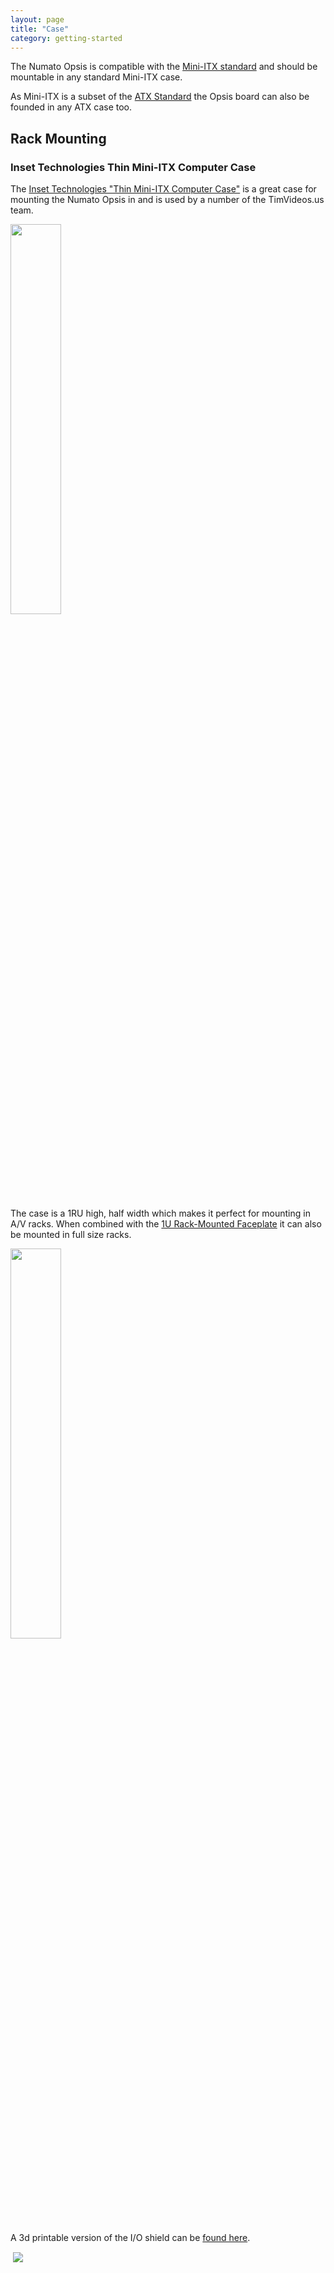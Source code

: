 ```yaml
---
layout: page
title: "Case"
category: getting-started
---
```


The Numato Opsis is compatible with the
[Mini-ITX standard](https://en.wikipedia.org/wiki/Mini-ITX) and should be mountable in
any standard Mini-ITX case.

As Mini-ITX is a subset of the
[ATX Standard](https://en.wikipedia.org/wiki/Mini-ITX)
the Opsis board can also be founded in any ATX case too.


## Rack Mounting


### Inset Technologies Thin Mini-ITX Computer Case

The [Inset Technologies "Thin Mini-ITX Computer Case"](http://amzn.to/1Okez89)
is a great case for mounting the Numato Opsis in and is used by a number of the
TimVideos.us team.

<a href="http://amzn.to/1Okez89">
 <img src="http://ecx.images-amazon.com/images/I/613%2B840AsbL._SL1024_.jpg" style="width: 40%;">
</a>

The case is a 1RU high, half width which makes it perfect for mounting in A/V
racks. When combined with the
[1U Rack-Mounted Faceplate](http://amzn.to/1OkfvJE) it can also be mounted in
full size racks.

<a href="http://amzn.to/1OkfvJE">
 <img src="http://ecx.images-amazon.com/images/I/81kM-8eV%2BpL._SL1500_.jpg" style="width: 40%;">
</a>

A 3d printable version of the I/O shield can be
[found here](https://cad.onshape.com/documents/50ac67f8fe204ee293f84f86/w/387f50190178472d9614f2f2).


<a href="https://picasaweb.google.com/100642868990821651444/Opsis3DPrintedIOShield?authuser=0&feat=embedwebsite">
 <img src="https://lh3.googleusercontent.com/-yzrVcYK-jZU/Vo4sYbC-SCE/AAAAAAAAWuE/7HqhzYj5qIE/s200-c-Ic42/Opsis3DPrintedIOShield.jpg" style="margin:1px 0 0 4px;">
</a>

